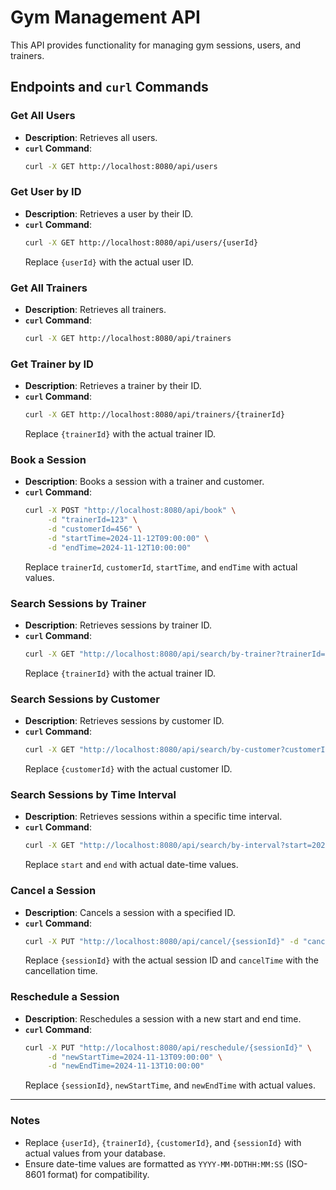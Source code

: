 
# Gym Management API

This API provides functionality for managing gym sessions, users, and trainers.

## Endpoints and `curl` Commands

### Get All Users
- **Description**: Retrieves all users.
- **`curl` Command**:
  ```bash
  curl -X GET http://localhost:8080/api/users
  ```

### Get User by ID
- **Description**: Retrieves a user by their ID.
- **`curl` Command**:
  ```bash
  curl -X GET http://localhost:8080/api/users/{userId}
  ```
  Replace `{userId}` with the actual user ID.

### Get All Trainers
- **Description**: Retrieves all trainers.
- **`curl` Command**:
  ```bash
  curl -X GET http://localhost:8080/api/trainers
  ```

### Get Trainer by ID
- **Description**: Retrieves a trainer by their ID.
- **`curl` Command**:
  ```bash
  curl -X GET http://localhost:8080/api/trainers/{trainerId}
  ```
  Replace `{trainerId}` with the actual trainer ID.

### Book a Session
- **Description**: Books a session with a trainer and customer.
- **`curl` Command**:
  ```bash
  curl -X POST "http://localhost:8080/api/book" \
       -d "trainerId=123" \
       -d "customerId=456" \
       -d "startTime=2024-11-12T09:00:00" \
       -d "endTime=2024-11-12T10:00:00"
  ```
  Replace `trainerId`, `customerId`, `startTime`, and `endTime` with actual values.

### Search Sessions by Trainer
- **Description**: Retrieves sessions by trainer ID.
- **`curl` Command**:
  ```bash
  curl -X GET "http://localhost:8080/api/search/by-trainer?trainerId={trainerId}"
  ```
  Replace `{trainerId}` with the actual trainer ID.

### Search Sessions by Customer
- **Description**: Retrieves sessions by customer ID.
- **`curl` Command**:
  ```bash
  curl -X GET "http://localhost:8080/api/search/by-customer?customerId={customerId}"
  ```
  Replace `{customerId}` with the actual customer ID.

### Search Sessions by Time Interval
- **Description**: Retrieves sessions within a specific time interval.
- **`curl` Command**:
  ```bash
  curl -X GET "http://localhost:8080/api/search/by-interval?start=2024-11-12T09:00:00&end=2024-11-12T10:00:00"
  ```
  Replace `start` and `end` with actual date-time values.

### Cancel a Session
- **Description**: Cancels a session with a specified ID.
- **`curl` Command**:
  ```bash
  curl -X PUT "http://localhost:8080/api/cancel/{sessionId}" -d "cancelTime=2024-11-11T08:00:00"
  ```
  Replace `{sessionId}` with the actual session ID and `cancelTime` with the cancellation time.

### Reschedule a Session
- **Description**: Reschedules a session with a new start and end time.
- **`curl` Command**:
  ```bash
  curl -X PUT "http://localhost:8080/api/reschedule/{sessionId}" \
       -d "newStartTime=2024-11-13T09:00:00" \
       -d "newEndTime=2024-11-13T10:00:00"
  ```
  Replace `{sessionId}`, `newStartTime`, and `newEndTime` with actual values.

---

### Notes

- Replace `{userId}`, `{trainerId}`, `{customerId}`, and `{sessionId}` with actual values from your database.
- Ensure date-time values are formatted as `YYYY-MM-DDTHH:MM:SS` (ISO-8601 format) for compatibility.
